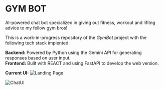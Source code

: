 # GYM BOT

AI-powered chat bot specialized in giving out fitness, workout and lifitng advice to my fellow gym bros!<br>

This is a work-in-progress repository of the *GymBot* project with the following tech stack implented:

**Backend:** Powered by Python using the Gemini API for generating responses based on user input. <br>
**Frontend:** Built with REACT and using FastAPI to develop the web version.

**Current UI:**
![Landing Page](https://github.com/user-attachments/assets/c6a36950-7b47-44a9-a49d-74a60cc6aac9)


![ChatUI](https://github.com/user-attachments/assets/b398bf76-184f-4052-8661-50bb031769da)







